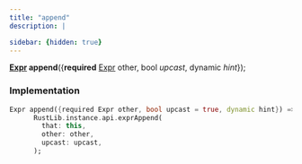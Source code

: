 ```yaml
---
title: "append"
description: |

sidebar: {hidden: true}
---
```

<span class="dart-code"><strong>[Expr] append</strong>({<span class="nobr"><strong>required</strong> [Expr] other</span>, <span class="nobr">bool <i>upcast</i></span>, <span class="nobr">dynamic <i>hint</i></span>});</span>


### Implementation
```dart
Expr append({required Expr other, bool upcast = true, dynamic hint}) =>
      RustLib.instance.api.exprAppend(
        that: this,
        other: other,
        upcast: upcast,
      );
```

[Expr]: /reference/classes/expr